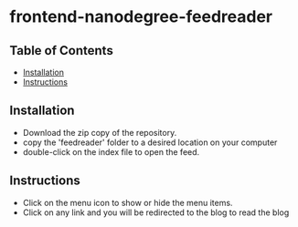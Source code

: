 frontend-nanodegree-feedreader
===============================

## Table of Contents

* [Installation](#installation)
* [Instructions](#instructions)

## Installation
* Download the zip copy of the repository.
* copy the 'feedreader' folder to a desired location on your computer
* double-click on the index file to open the feed.


## Instructions
* Click on the menu icon to show or hide the menu items.
* Click on any link and you will be redirected to the blog to read the blog
